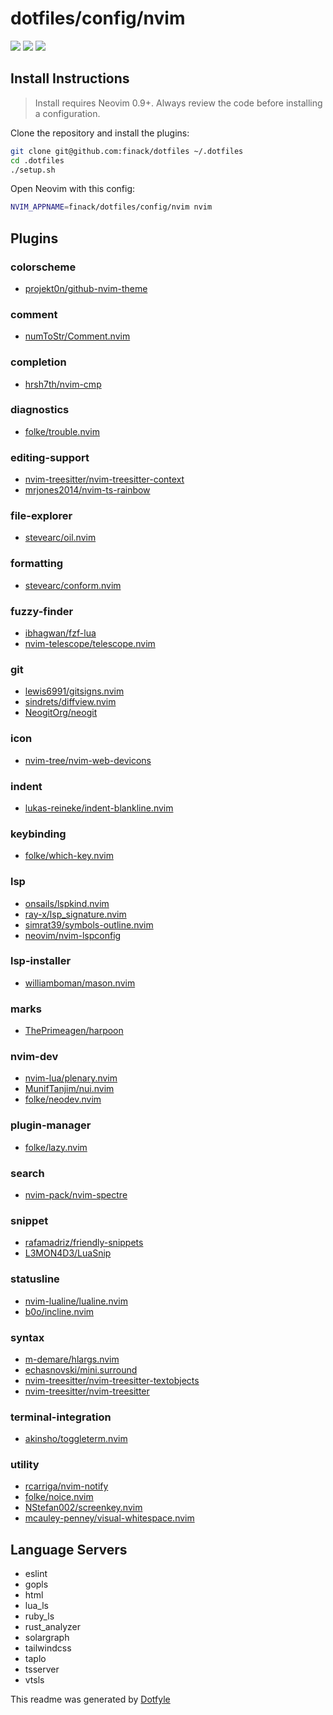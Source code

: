 # dotfiles/config/nvim

<a href="https://dotfyle.com/finack/dotfiles-config-nvim"><img src="https://dotfyle.com/finack/dotfiles-config-nvim/badges/plugins?style=flat" /></a>
<a href="https://dotfyle.com/finack/dotfiles-config-nvim"><img src="https://dotfyle.com/finack/dotfiles-config-nvim/badges/leaderkey?style=flat" /></a>
<a href="https://dotfyle.com/finack/dotfiles-config-nvim"><img src="https://dotfyle.com/finack/dotfiles-config-nvim/badges/plugin-manager?style=flat" /></a>


## Install Instructions

 > Install requires Neovim 0.9+. Always review the code before installing a configuration.

Clone the repository and install the plugins:

```sh
git clone git@github.com:finack/dotfiles ~/.dotfiles
cd .dotfiles
./setup.sh
```

Open Neovim with this config:

```sh
NVIM_APPNAME=finack/dotfiles/config/nvim nvim
```

## Plugins

### colorscheme

+ [projekt0n/github-nvim-theme](https://dotfyle.com/plugins/projekt0n/github-nvim-theme)
### comment

+ [numToStr/Comment.nvim](https://dotfyle.com/plugins/numToStr/Comment.nvim)
### completion

+ [hrsh7th/nvim-cmp](https://dotfyle.com/plugins/hrsh7th/nvim-cmp)
### diagnostics

+ [folke/trouble.nvim](https://dotfyle.com/plugins/folke/trouble.nvim)
### editing-support

+ [nvim-treesitter/nvim-treesitter-context](https://dotfyle.com/plugins/nvim-treesitter/nvim-treesitter-context)
+ [mrjones2014/nvim-ts-rainbow](https://dotfyle.com/plugins/mrjones2014/nvim-ts-rainbow)
### file-explorer

+ [stevearc/oil.nvim](https://dotfyle.com/plugins/stevearc/oil.nvim)
### formatting

+ [stevearc/conform.nvim](https://dotfyle.com/plugins/stevearc/conform.nvim)
### fuzzy-finder

+ [ibhagwan/fzf-lua](https://dotfyle.com/plugins/ibhagwan/fzf-lua)
+ [nvim-telescope/telescope.nvim](https://dotfyle.com/plugins/nvim-telescope/telescope.nvim)
### git

+ [lewis6991/gitsigns.nvim](https://dotfyle.com/plugins/lewis6991/gitsigns.nvim)
+ [sindrets/diffview.nvim](https://dotfyle.com/plugins/sindrets/diffview.nvim)
+ [NeogitOrg/neogit](https://dotfyle.com/plugins/NeogitOrg/neogit)
### icon

+ [nvim-tree/nvim-web-devicons](https://dotfyle.com/plugins/nvim-tree/nvim-web-devicons)
### indent

+ [lukas-reineke/indent-blankline.nvim](https://dotfyle.com/plugins/lukas-reineke/indent-blankline.nvim)
### keybinding

+ [folke/which-key.nvim](https://dotfyle.com/plugins/folke/which-key.nvim)
### lsp

+ [onsails/lspkind.nvim](https://dotfyle.com/plugins/onsails/lspkind.nvim)
+ [ray-x/lsp_signature.nvim](https://dotfyle.com/plugins/ray-x/lsp_signature.nvim)
+ [simrat39/symbols-outline.nvim](https://dotfyle.com/plugins/simrat39/symbols-outline.nvim)
+ [neovim/nvim-lspconfig](https://dotfyle.com/plugins/neovim/nvim-lspconfig)
### lsp-installer

+ [williamboman/mason.nvim](https://dotfyle.com/plugins/williamboman/mason.nvim)
### marks

+ [ThePrimeagen/harpoon](https://dotfyle.com/plugins/ThePrimeagen/harpoon)
### nvim-dev

+ [nvim-lua/plenary.nvim](https://dotfyle.com/plugins/nvim-lua/plenary.nvim)
+ [MunifTanjim/nui.nvim](https://dotfyle.com/plugins/MunifTanjim/nui.nvim)
+ [folke/neodev.nvim](https://dotfyle.com/plugins/folke/neodev.nvim)
### plugin-manager

+ [folke/lazy.nvim](https://dotfyle.com/plugins/folke/lazy.nvim)
### search

+ [nvim-pack/nvim-spectre](https://dotfyle.com/plugins/nvim-pack/nvim-spectre)
### snippet

+ [rafamadriz/friendly-snippets](https://dotfyle.com/plugins/rafamadriz/friendly-snippets)
+ [L3MON4D3/LuaSnip](https://dotfyle.com/plugins/L3MON4D3/LuaSnip)
### statusline

+ [nvim-lualine/lualine.nvim](https://dotfyle.com/plugins/nvim-lualine/lualine.nvim)
+ [b0o/incline.nvim](https://dotfyle.com/plugins/b0o/incline.nvim)
### syntax

+ [m-demare/hlargs.nvim](https://dotfyle.com/plugins/m-demare/hlargs.nvim)
+ [echasnovski/mini.surround](https://dotfyle.com/plugins/echasnovski/mini.surround)
+ [nvim-treesitter/nvim-treesitter-textobjects](https://dotfyle.com/plugins/nvim-treesitter/nvim-treesitter-textobjects)
+ [nvim-treesitter/nvim-treesitter](https://dotfyle.com/plugins/nvim-treesitter/nvim-treesitter)
### terminal-integration

+ [akinsho/toggleterm.nvim](https://dotfyle.com/plugins/akinsho/toggleterm.nvim)
### utility

+ [rcarriga/nvim-notify](https://dotfyle.com/plugins/rcarriga/nvim-notify)
+ [folke/noice.nvim](https://dotfyle.com/plugins/folke/noice.nvim)
+ [NStefan002/screenkey.nvim](https://dotfyle.com/plugins/NStefan002/screenkey.nvim)
+ [mcauley-penney/visual-whitespace.nvim](https://dotfyle.com/plugins/mcauley-penney/visual-whitespace.nvim)
## Language Servers

+ eslint
+ gopls
+ html
+ lua_ls
+ ruby_ls
+ rust_analyzer
+ solargraph
+ tailwindcss
+ taplo
+ tsserver
+ vtsls

 This readme was generated by [Dotfyle](https://dotfyle.com)
